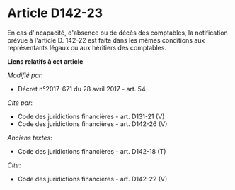 # Article D142-23

En cas d'incapacité, d'absence ou de décès des comptables, la notification prévue à l'article D. 142-22 est faite dans les
mêmes conditions aux représentants légaux ou aux héritiers des comptables.

**Liens relatifs à cet article**

_Modifié par_:

  - Décret n°2017-671 du 28 avril 2017 - art. 54

_Cité par_:

  - Code des juridictions financières - art. D131-21 (V)
  - Code des juridictions financières - art. D142-26 (V)

_Anciens textes_:

  - Code des juridictions financières - art. D142-18 (T)

_Cite_:

  - Code des juridictions financières - art. D142-22 (V)
